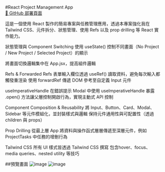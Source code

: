 #React Project Management App  
[🔗 GitHub 部署頁面](https://bruce-159.github.io/react-project-management/)  
  
這是一個使用 React 製作的簡易專案與任務管理應用，透過本專案強化我在 Tailwind CSS、元件拆分、狀態管理、使用 Refs 以及 prop drilling 等 React 實作能力。  

狀態管理與 Component Switching
使用 useState() 控制不同畫面（No Project / New Project / Selected Project）的顯示

將畫面切換邏輯集中在 App.jsx，提高組件邏輯

Refs & Forwarded Refs
表單輸入欄位透過 useRef() 讀取資料，避免每次輸入都觸發重渲染
使用 forwardRef 傳遞 DOM 參考至自定義 Input 元件

useImperativeHandle
在錯誤提示 Modal 中使用 useImperativeHandle 暴露 .open() 方法讓父層控制開啟行為，實現主動式 API 控制

Component Composition & Reusability
將 Input、Button、Card、Modal、Sidebar 等元件模組化，並封裝樣式與邏輯
保持元件通用性與可配置性（透過 children 與 props）

Prop Drilling
從最上層 App 將資料與操作函式層層傳遞至深層元件，例如 ProjectTasks 中任務的增刪行為

Tailwind CSS
所有 UI 樣式皆透過 Tailwind CSS 撰寫
包含hover、focus、media queries、nested utility 等技巧  

  ##預覽畫面
  ![image](https://github.com/user-attachments/assets/2f1ef538-8bce-43c6-bfcf-09195c872fcd)
  ![image](https://github.com/user-attachments/assets/41921c46-e51d-4f05-a006-c6bcaff6febb)

